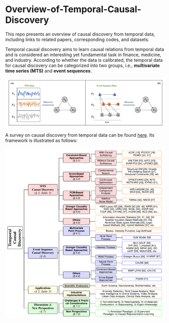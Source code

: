 # Overview-of-Temporal-Causal-Discovery

This repo presents an overview of causal discovery from temporal data, including links to related papers, corresponding codes, and datasets.

Temporal causal discovery aims to learn causal relations from temporal data and is considered an interesting yet fundamental task in finance, medicine, and industry. 
According to whether the data is calibrated, the temporal data for causal discovery can be categorized into two groups, i.e., **multivariate time series (MTS)** and **event sequences**.

![problem_def_v1](figs/problem_def_v1.jpg)


A survey on causal discovery from temporal data can be found [here](https://arxiv.org/abs/2303.10112). Its framework is illustrated as follows:

![framework_v1](figs/framework_v1.jpg)


&nbsp;




